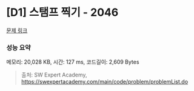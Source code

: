 # [D1] 스탬프 찍기 - 2046 

[문제 링크](https://swexpertacademy.com/main/code/problem/problemDetail.do?contestProbId=AV5QKdT6AyYDFAUq) 

### 성능 요약

메모리: 20,028 KB, 시간: 127 ms, 코드길이: 2,609 Bytes



> 출처: SW Expert Academy, https://swexpertacademy.com/main/code/problem/problemList.do